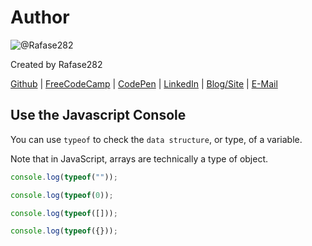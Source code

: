 # Author
![@Rafase282](https://avatars0.githubusercontent.com/Rafase282?&s=128)

Created by Rafase282

[Github](https://github.com/Rafase282) | [FreeCodeCamp](http://www.freecodecamp.com/rafase282) | [CodePen](http://codepen.io/Rafase282/) | [LinkedIn](https://www.linkedin.com/in/rafase282) | [Blog/Site](https://rafase282.wordpress.com/) | [E-Mail](mailto:rafase282@gmail.com)

## Use the Javascript Console
You can use `typeof` to check the `data structure`, or type, of a variable.

Note that in JavaScript, arrays are technically a type of object.

```js
console.log(typeof(""));

console.log(typeof(0));

console.log(typeof([]));

console.log(typeof({}));
```
